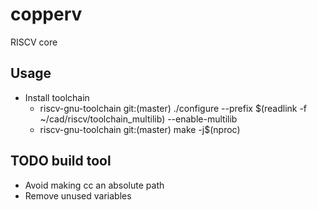 # copperv
RISCV core

## Usage
- Install toolchain
  - riscv-gnu-toolchain git:(master) ./configure --prefix $(readlink -f ~/cad/riscv/toolchain_multilib) --enable-multilib
  - riscv-gnu-toolchain git:(master) make -j$(nproc)

## TODO build tool
- Avoid making cc an absolute path
- Remove unused variables

